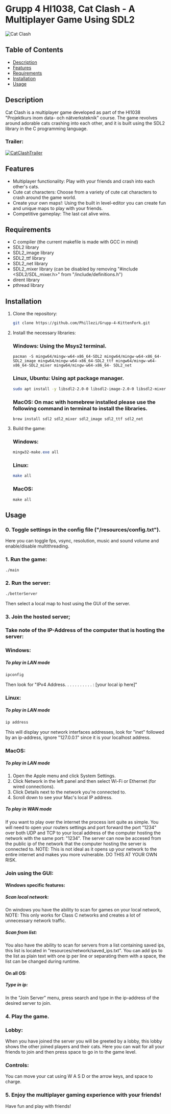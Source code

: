 # Grupp 4 HI1038, Cat Clash - A Multiplayer Game Using SDL2

![Cat Clash](cat_clash_banner.png)

## Table of Contents
- [Description](#description)
- [Features](#features)
- [Requirements](#requirements)
- [Installation](#installation)
- [Usage](#usage)

## Description
Cat Clash is a multiplayer game developed as part of the HI1038 "Projektkurs inom data- och nätverksteknik" course. The game revolves around adorable cats crashing into each other, and it is built using the SDL2 library in the C programming language.
### Trailer:
[![CatClashTrailer](https://img.youtube.com/vi/lHLUrGcpPVY/0.jpg)](https://www.youtube.com/watch?v=lHLUrGcpPVY)

## Features
- Multiplayer functionality: Play with your friends and crash into each other's cats.
- Cute cat characters: Choose from a variety of cute cat characters to crash around the game world.
- Create your own maps!: Using the built in level-editor you can create fun and unique maps to play with your friends.
- Competitive gameplay: The last cat alive wins.

## Requirements
- C compiler (the current makefile is made with GCC in mind)
- SDL2 library
- SDL2_image library
- SDL2_ttf library
- SDL2_net library
- SDL2_mixer library (can be disabled by removing "#include <SDL2/SDL_mixer.h>" from "/include/definitions.h")
- dirent library
- pthread library

## Installation
1. Clone the repository:

   ```bash
   git clone https://github.com/Phillezi/Grupp-4-KittenFork.git
   ```

2. Install the necessary libraries:
   ### Windows: Using the Msys2 terminal.
   ``` MSYS2 MSYS
   pacman -S mingw64/mingw-w64-x86_64-SDL2 mingw64/mingw-w64-x86_64-SDL2_image mingw64/mingw-w64-x86_64-SDL2_ttf mingw64/mingw-w64-x86_64-SDL2_mixer mingw64/mingw-w64-x86_64- SDL2_net
   ```
   ### Linux, Ubuntu: Using apt package manager.
   ``` bash
   sudo apt install -y libsdl2-2.0-0 libsdl2-image-2.0-0 libsdl2-mixer-2.0-0 libsdl2-ttf-2.0-0 libsdl2-net-2.0-0 libsdl2-dev libsdl2-image-dev libsdl2-ttf-dev libsdl2-net-dev libsdl2-mixer-dev
   ```
   ### MacOS: On mac with homebrew installed please use the following command in terminal to install the libraries.
   ```terminal
   brew install sdl2 sdl2_mixer sdl2_image sdl2_ttf sdl2_net
   ```

3. Build the game:
   ### Windows:
   ```powershell
   mingw32-make.exe all
   ```
   ### Linux:
   ```bash
   make all
   ```
   ### MacOS:
   ```terminal
   make all
   ```

## Usage
### 0. Toggle settings in the config file ("/resources/config.txt").
   Here you can toggle fps, vsync, resolution, music and sound volume and enable/disable multithreading.
### 1. Run the game:

   ```bash
   ./main
   ```
### 2. Run the server:

   ```bash
   ./betterServer
   ```
   Then select a local map to host using the GUI of the server.
### 3. Join the hosted server;
   ### Take note of the IP-Address of the computer that is hosting the server:
   ### Windows:
   ##### To play in LAN mode
   ```cmd
   ipconfig
   ```
   Then look for "IPv4 Address. . . . . . . . . . . : [your local ip here]"
   ### Linux:
   ##### To play in LAN mode
   ```bash
   ip address
   ```
   This will display your network interfaces addresses, look for "inet" followed by an ip-address, ignore "127.0.0.1" since it is your localhost address.
   ### MacOS:
   ##### To play in LAN mode
   1. Open the Apple menu and click System Settings.
   2. Click Network in the left panel and then select Wi-Fi or Ethernet (for wired connections).
   3. Click Details next to the network you're connected to.
   4. Scroll down to see your Mac's local IP address.
   
   ##### To play in WAN mode
   If you want to play over the internet the process isnt quite as simple.
   You will need to open your routers settings and port forward the port "1234" over both UDP and TCP to your local address of the computer hosting the network with the same port: "1234".
   The server can now be accesed from the public ip of the network that the computer hosting the server is connected to.
   NOTE: This is not ideal as it opens up your network to the entire internet and makes you more vulnerable. 
   DO THIS AT YOUR OWN RISK.
   
   ### Join using the GUI:
   #### Windows specific features:
   ##### Scan local network:
   On windows you have the ability to scan for games on your local network, NOTE: This only works for Class C networks and creates a lot of unnecessary network traffic.
   ##### Scan from list:
   You also have the ability to scan for servers from a list containing saved ips, this list is located in "resources/network/saved_ips.txt".
   You can add ips to the list as plain text with one ip per line or separating them with a space, the list can be changed during runtime.
   #### On all OS:
   ##### Type in ip:
   In the "Join Server" menu, press search and type in the ip-address of the desired server to join. 
   
### 4. Play the game.
   ### Lobby:
   When you have joined the server you will be greeted by a lobby, this lobby shows the other joined players and their cats.
   Here you can wait for all your friends to join and then press space to go in to the game level.
   ### Controls:
   You can move your cat using W A S D or the arrow keys, and space to charge.
### 5. Enjoy the multiplayer gaming experience with your friends!
   Have fun and play with friends!
